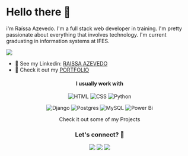 
# Hello there 👋
i'm Raíssa Azevedo. 
I'm a full stack web developer in training. I'm pretty passionate about everything that involves technology. I'm current graduating in information systems at IFES.

![](http://estruyf-github.azurewebsites.net/api/VisitorHit?user=Raii-Azevedo&repo=Raii-Azevedo&countColorcountColor)
- 📝 See my Linkedin: [RAISSA AZEVEDO](https://www.linkedin.com/in/raissa-azevedo-555893120/)
- 📝 Check it out my [PORTFOLIO](https://raissa-azevedo.up.railway.app/)


<div align="center">
<h4> I usually work with </h4>

![HTML](https://img.shields.io/badge/html-%23E34F26.svg?style=for-the-badge&logo=html5&logoColor=white)
![CSS](https://img.shields.io/badge/css-%231572B6.svg?style=for-the-badge&logo=css3&logoColor=white)
![Python](https://img.shields.io/badge/python-3670A0?style=for-the-badge&logo=python&logoColor=ffdd54)

![Django](https://img.shields.io/badge/django-%23092E20.svg?style=for-the-badge&logo=django&logoColor=white)
![Postgres](https://img.shields.io/badge/postgres-%23316192.svg?style=for-the-badge&logo=postgresql&logoColor=white)
![MySQL](https://img.shields.io/badge/mysql-%2300f.svg?style=for-the-badge&logo=mysql&logoColor=white)
![Power Bi](https://img.shields.io/badge/power_bi-F2C811?style=for-the-badge&logo=powerbi&logoColor=black)


 Check it out  some of my Projects
 
  ### Let's connect? 🤝
  <div>
    <p align="center">
      <a href="https://www.linkedin.com/in/raissa-azevedo-555893120/"><img src="https://img.shields.io/badge/linkedin-%230077B5.svg?style=for-the-badge&logo=linkedin&logoColor=white"/></a>
      <a href="https://www.youtube.com/channel/UCEKsppYChQTSNh-OMHgrdWQ"><img src="https://img.shields.io/badge/YouTube-%23FF0000.svg?style=for-the-badge&logo=YouTube&logoColor=white"/></a>     
      <a href="https://www.instagram.com/raiissa.azevedo/"><img src="https://img.shields.io/badge/Instagram-%23E4405F.svg?style=for-the-badge&logo=Instagram&logoColor=white"/></a>
  </p> </div></div>
</div>
